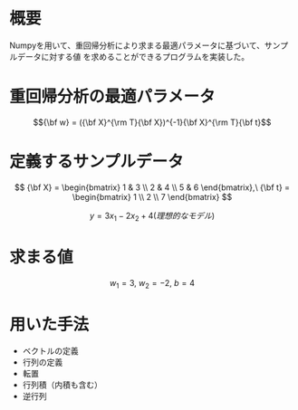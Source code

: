 # 概要
Numpyを用いて、重回帰分析により求まる最適パラメータに基づいて、サンプルデータに対する値
を求めることができるプログラムを実装した。

# 重回帰分析の最適パラメータ
$${\bf w} = ({\bf X}^{\rm T}{\bf X})^{-1}{\bf X}^{\rm T}{\bf t}$$

# 定義するサンプルデータ
$$
{\bf X} =
\begin{bmatrix}
1 & 3 \\
2 & 4 \\ 
5 & 6
\end{bmatrix},\
{\bf t} = 
\begin{bmatrix}
1 \\ 2 \\ 7
\end{bmatrix}
$$

$$
y = 3x_{1} - 2x_{2} + 4 (理想的なモデル)
$$

# 求まる値
$$w_{1} = 3,\ w_{2} = -2,\ b = 4$$

# 用いた手法

- ベクトルの定義
- 行列の定義
- 転置
- 行列積（内積も含む）
- 逆行列
